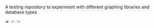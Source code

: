 A testing repository to experiment with different graphing libraries and database types

```
📊 📈 📉
```
